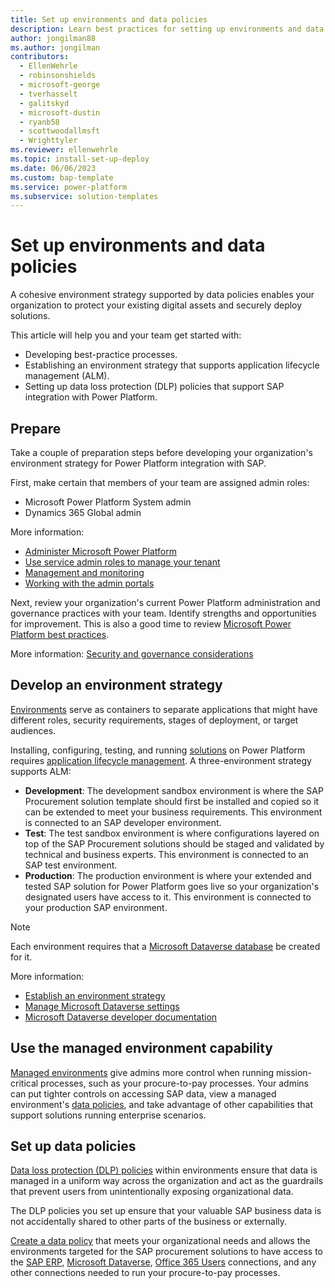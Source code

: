 ```yaml
---
title: Set up environments and data policies
description: Learn best practices for setting up environments and data policies to support the deployment of the SAP Procurement Accelerator solutions.
author: jongilman88
ms.author: jongilman
contributors:
  - EllenWehrle
  - robinsonshields
  - microsoft-george
  - tverhasselt
  - galitskyd
  - microsoft-dustin
  - ryanb58
  - scottwoodallmsft
  - Wrighttyler
ms.reviewer: ellenwehrle
ms.topic: install-set-up-deploy
ms.date: 06/06/2023
ms.custom: bap-template
ms.service: power-platform
ms.subservice: solution-templates
---
```


# Set up environments and data policies

A cohesive environment strategy supported by data policies enables your organization to protect your existing digital assets and securely deploy solutions.

This article will help you and your team get started with:

- Developing best-practice processes.
- Establishing an environment strategy that supports application lifecycle management (ALM).
- Setting up data loss protection (DLP) policies that support SAP integration with Power Platform.

## Prepare

Take a couple of preparation steps before developing your organization's environment strategy for Power Platform integration with SAP.

First, make certain that members of your team are assigned admin roles:

- Microsoft Power Platform System admin
- Dynamics 365 Global admin

More information:

- [Administer Microsoft Power Platform](/power-platform/admin/admin-documentation)
- [Use service admin roles to manage your tenant](/power-platform/admin/use-service-admin-role-manage-tenant)
- [Management and monitoring](/power-platform/admin/wp-management-monitoring)
- [Working with the admin portals](/power-platform/admin/wp-work-with-admin-portals)

Next, review your organization's current Power Platform administration and governance practices with your team. Identify strengths and opportunities for improvement. This is also a good time to review [Microsoft Power Platform best practices](/power-platform/guidance/adoption/methodology).

More information: [Security and governance considerations](/power-platform/admin/governance-considerations)

## Develop an environment strategy

[Environments](/power-platform/admin/environments-overview) serve as containers to separate applications that might have different roles, security requirements, stages of deployment, or target audiences.

Installing, configuring, testing, and running [solutions](/power-apps/maker/data-platform/solutions-overview) on Power Platform requires [application lifecycle management](/power-platform/alm/overview-alm). A three-environment strategy supports ALM:

- **Development**: The development sandbox environment is where the SAP Procurement solution template should first be installed and copied so it can be extended to meet your business requirements. This environment is connected to an SAP developer environment.
- **Test**: The test sandbox environment is where configurations layered on top of the SAP Procurement solutions should be staged and validated by technical and business experts. This environment is connected to an SAP test environment.
- **Production**: The production environment is where your extended and tested SAP solution for Power Platform goes live so your organization's designated users have access to it. This environment is connected to your production SAP environment.

> [!NOTE]
> Each environment requires that a [Microsoft Dataverse database](/power-platform/admin/create-database) be created for it.

More information:

- [Establish an environment strategy](/power-platform/guidance/adoption/environment-strategy)
- [Manage Microsoft Dataverse settings](/power-platform/admin/admin-settings)
- [Microsoft Dataverse developer documentation](/power-apps/developer/data-platform/)

## Use the managed environment capability

[Managed environments](/power-platform/admin/managed-environment-overview) give admins more control when running mission-critical processes, such as your procure-to-pay processes. Your admins can put tighter controls on accessing SAP data, view a managed environment's [data policies](/power-platform/admin/managed-environment-data-policies), and take advantage of other capabilities that support solutions running enterprise scenarios.

## Set up data policies

[Data loss protection (DLP) policies](/power-platform/admin/wp-data-loss-prevention) within environments ensure that data is managed in a uniform way across the organization and act as the guardrails that prevent users from unintentionally exposing organizational data.

The DLP policies you set up ensure that your valuable SAP business data is not accidentally shared to other parts of the business or externally.

[Create a data policy](/power-platform/admin/managed-environment-data-policies) that meets your organizational needs and allows the environments targeted for the SAP procurement solutions to have access to the [SAP ERP](/connectors/saperp/), [Microsoft Dataverse](/connectors/commondataserviceforapps/), [Office 365 Users](/connectors/office365users/) connections, and any other connections needed to run your procure-to-pay processes.
